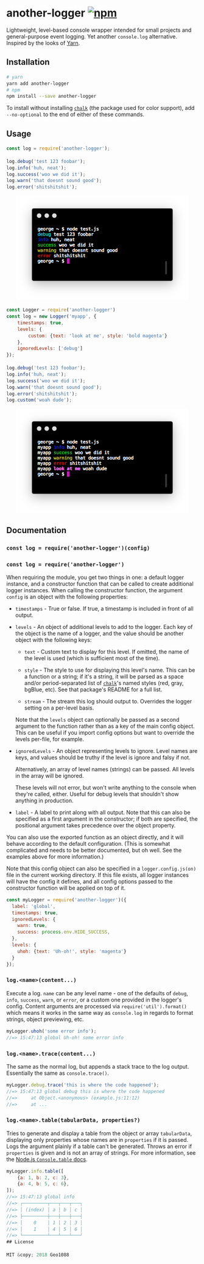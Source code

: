 # another-logger [![npm](https://img.shields.io/npm/v/another-logger.svg)](https://www.npmjs.com/package/another-logger)

Lightweight, level-based console wrapper intended for small projects and general-purpose event logging. Yet another `console.log` alternative. Inspired by the looks of [Yarn](https://yarnpkg.com/).

## Installation

```bash
# yarn
yarn add another-logger
# npm
npm install --save another-logger
```

To install without installing [`chalk`](https://npmjs.com/package/chalk) (the package used for color support), add `--no-optional` to the end of either of these commands.

## Usage

```js
const log = require('another-logger');

log.debug('test 123 foobar');
log.info('huh, neat');
log.success('woo we did it');
log.warn('that doesnt sound good');
log.error('shitshitshit');
```

<p align="center"><img alt="Example screenshot 1" src="screenshots/example-1.png"></p>

```js
const Logger = require('another-logger')
const log = new Logger('myapp', {
	timestamps: true,
	levels: {
		custom: {text: 'look at me', style: 'bold magenta'}
	},
	ignoredLevels: ['debug']
});

log.debug('test 123 foobar');
log.info('huh, neat');
log.success('woo we did it');
log.warn('that doesnt sound good');
log.error('shitshitshit');
log.custom('woah dude');
```

<p align="center"><img alt="Example screenshot 2" src="screenshots/example-2.png"></p>

## Documentation

### `const log = require('another-logger')(config)`
### `const log = require('another-logger')`

When requiring the module, you get two things in one: a default logger instance, and a constructor function that can be called to create additional logger instances. When calling the constructor function, the argument `config` is an object with the following properties:

- `timestamps` - True or false. If true, a timestamp is included in front of all output.

- `levels` - An object of additional levels to add to the logger. Each key of the object is the name of a logger, and the value should be another object with the following keys:

	- `text` - Custom text to display for this level. If omitted, the name of the level is used (which is sufficient most of the time).

	- `style` - The style to use for displaying this level's name. This can be a function or a string; if it's a string, it will be parsed as a space and/or period-separated list of [`chalk`](https://npmjs.com/package/chalk)'s named styles (red, gray, bgBlue, etc). See that package's README for a full list.

	- `stream` - The stream this log should output to. Overrides the logger setting on a per-level basis.

	Note that the `levels` object can optionally be passed as a second argument to the function rather than as a key of the main config object. This can be useful if you import config options but want to override the levels per-file, for example.

- `ignoredLevels` - An object representing levels to ignore. Level names are keys, and values should be truthy if the level is ignore and falsy if not.

  Alternatively, an array of level names (strings) can be passed. All levels in the array will be ignored.

  These levels will not error, but won't write anything to the console when they're called, either. Useful for debug levels that shouldn't show anything in production.

- `label` - A label to print along with all output. Note that this can also be specified as a first argument in the constructor; if both are specified, the positional argument takes precedence over the object property.

You can also use the exported function as an object directly, and it will behave according to the default configuration. (This is somewhat complicated and needs to be better documented, but oh well. See the examples above for more information.)

Note that this config object can also be specified in a `logger.config.js(on)` file in the current working directory. If this file exists, all logger instances will have the config it defines, and all config options passed to the constructor function will be applied on top of it.

```js
const myLogger = require('another-logger')({
  label: 'global',
  timestamps: true,
  ignoredLevels: {
    warn: true,
    success: process.env.HIDE_SUCCESS,
  },
  levels: {
    uhoh: {text: 'Uh-oh!', style: 'magenta'}
  }
});
```

### `log.<name>(content...)`

Execute a log. `name` can be any level name - one of the defaults of `debug`, `info`, `success`, `warn`, or `error`, or a custom one provided in the logger's config. Content arguments are processed via `require('util').format()` which means it works in the same way as `console.log` in regards to format strings, object previewing, etc.

```js
myLogger.uhoh('some error info');
//=> 15:47:13 global Uh-oh! some error info
```

### `log.<name>.trace(content...)`

The same as the normal log, but appends a stack trace to the log output. Essentially the same as `console.trace()`.

```js
myLogger.debug.trace('this is where the code happened');
//=> 15:47:13 global debug this is where the code happened
//=>     at Object.<anonymous> (example.js:11:12)
//=>     at ...
```

### `log.<name>.table(tabularData, properties?)`

Tries to generate and display a table from the object or array `tabularData`, displaying only properties whose names are in `properties` if it is passed. Logs the argument plainly if a table can't be generated. Throws an error if `properties` is given and is not an array of strings. For more information, see the [Node.js `Console.table` docs](https://nodejs.org/docs/v11.6.0/api/console.html#console_console_table_tabulardata_properties).

```js
myLogger.info.table([
	{a: 1, b: 2, c: 3},
	{a: 4, b: 5, c: 6},
]);
//=> 15:47:13 global info
//=> ┌─────────┬───┬───┬───┐
//=> │ (index) │ a │ b │ c │
//=> ├─────────┼───┼───┼───┤
//=> │    0    │ 1 │ 2 │ 3 │
//=> │    1    │ 4 │ 5 │ 6 │
//=> └─────────┴───┴───┴───┘
## License

MIT &copy; 2018 Geo1088
